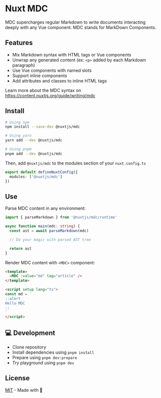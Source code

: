 # Nuxt MDC

MDC supercharges regular Markdown to write documents interacting deeply with any Vue component. MDC stands for MarkDown Components.

## Features

- Mix Markdown syntax with HTML tags or Vue components
- Unwrap any generated content (ex: `<p>` added by each Markdown paragraph)
- Use Vue components with named slots
- Support inline components
- Add attributes and classes to inline HTML tags

Learn more about the MDC syntax on https://content.nuxtjs.org/guide/writing/mdc

## Install

```bash
# Using npm
npm install --save-dev @nuxtjs/mdc

# Using yarn
yarn add --dev @nuxtjs/mdc

# Using pnpm
pnpm add --dev @nuxtjs/mdc
```

Then, add `@nuxtjs/mdc` to the modules section of your `nuxt.config.ts`

```ts [nuxt.config.ts]
export default defineNuxtConfig({
  modules: ['@nuxtjs/mdc']
})
```

## Use

Parse MDC content in any environment:

```ts [parse-mdc.ts]
import { parseMarkdown } from '@nuxtjs/mdc/runtime'

async function main(mdc: string) {
  const ast = await parseMarkdown(mdc)

  // Do your magic with parsed AST tree

  return ast
}
```

Render MDC content with `<MDC>` component:

```html
<template>
  <MDC :value="md" tag="article" />
</template>

<script setup lang="ts">
const md = `
::alert
Hello MDC
::
`
</script>
```


## 💻 Development

- Clone repository
- Install dependencies using `pnpm install`
- Prepare using `pnpm dev:prepare`
- Try playground using `pnpm dev`

## License

[MIT](./LICENSE) - Made with 💚

